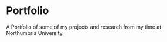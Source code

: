 # Portfolio
A Portfolio of some of my projects and research from my time at Northumbria University.
